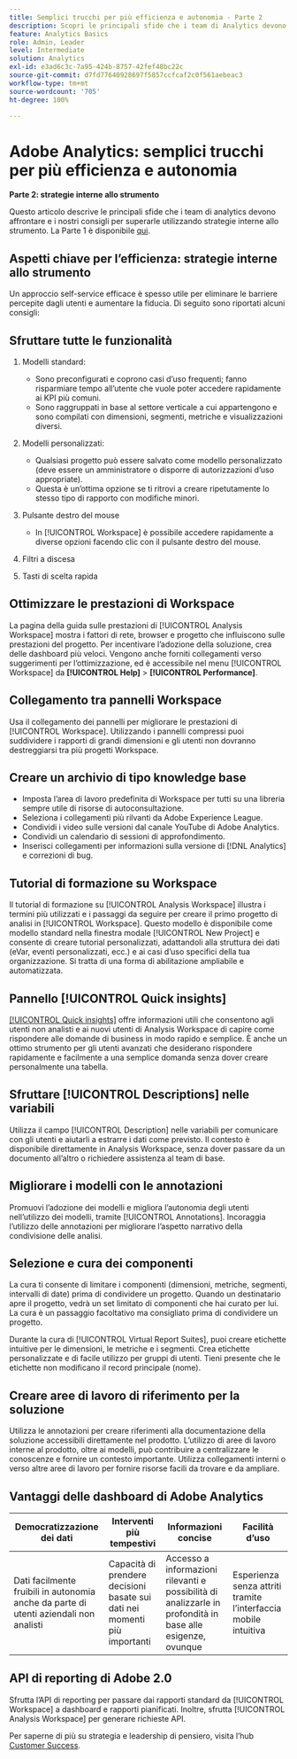 ```yaml
---
title: Semplici trucchi per più efficienza e autonomia - Parte 2
description: Scopri le principali sfide che i team di Analytics devono affrontare e i nostri consigli per superarle con strategie interne allo strumento.
feature: Analytics Basics
role: Admin, Leader
level: Intermediate
solution: Analytics
exl-id: e3ad6c3c-7a95-424b-8757-42fef48bc22c
source-git-commit: d7fd77640928697f5857ccfcaf2c0f561aebeac3
workflow-type: tm+mt
source-wordcount: '705'
ht-degree: 100%

---
```


# Adobe Analytics: semplici trucchi per più efficienza e autonomia

**Parte 2: strategie interne allo strumento**

Questo articolo descrive le principali sfide che i team di analytics devono affrontare e i nostri consigli per superarle utilizzando strategie interne allo strumento. La Parte 1 è disponibile [qui](/help/strategy/analytics-simple-hacks-for-efficiency-part-one.md).

## Aspetti chiave per l’efficienza: strategie interne allo strumento

Un approccio self-service efficace è spesso utile per eliminare le barriere percepite dagli utenti e aumentare la fiducia. Di seguito sono riportati alcuni consigli:

## Sfruttare tutte le funzionalità

1. Modelli standard:

   * Sono preconfigurati e coprono casi d’uso frequenti; fanno risparmiare tempo all’utente che vuole poter accedere rapidamente ai KPI più comuni.
   * Sono raggruppati in base al settore verticale a cui appartengono e sono compilati con dimensioni, segmenti, metriche e visualizzazioni diversi.

1. Modelli personalizzati:

   * Qualsiasi progetto può essere salvato come modello personalizzato (deve essere un amministratore o disporre di autorizzazioni d’uso appropriate).
   * Questa è un’ottima opzione se ti ritrovi a creare ripetutamente lo stesso tipo di rapporto con modifiche minori.

1. Pulsante destro del mouse

   * In [!UICONTROL Workspace] è possibile accedere rapidamente a diverse opzioni facendo clic con il pulsante destro del mouse.

1. Filtri a discesa

1. Tasti di scelta rapida

## Ottimizzare le prestazioni di Workspace

La pagina della guida sulle prestazioni di [!UICONTROL Analysis Workspace] mostra i fattori di rete, browser e progetto che influiscono sulle prestazioni del progetto. Per incentivare l’adozione della soluzione, crea delle dashboard più veloci. Vengono anche forniti collegamenti verso suggerimenti per l’ottimizzazione, ed è accessibile nel menu [!UICONTROL Workspace] da **[!UICONTROL Help]** > **[!UICONTROL Performance]**.

## Collegamento tra pannelli Workspace

Usa il collegamento dei pannelli per migliorare le prestazioni di [!UICONTROL Workspace]. Utilizzando i pannelli compressi puoi suddividere i rapporti di grandi dimensioni e gli utenti non dovranno destreggiarsi tra più progetti Workspace.

## Creare un archivio di tipo knowledge base

* Imposta l’area di lavoro predefinita di Workspace per tutti su una libreria sempre utile di risorse di autoconsultazione.
* Seleziona i collegamenti più rilvanti da Adobe Experience League.
* Condividi i video sulle versioni dal canale YouTube di Adobe Analytics.
* Condividi un calendario di sessioni di approfondimento.
* Inserisci collegamenti per informazioni sulla versione di [!DNL Analytics] e correzioni di bug.

## Tutorial di formazione su Workspace

Il tutorial di formazione su [!UICONTROL Analysis Workspace] illustra i termini più utilizzati e i passaggi da seguire per creare il primo progetto di analisi in [!UICONTROL Workspace]. Questo modello è disponibile come modello standard nella finestra modale [!UICONTROL New Project] e consente di creare tutorial personalizzati, adattandoli alla struttura dei dati (eVar, eventi personalizzati, ecc.) e ai casi d’uso specifici della tua organizzazione. Si tratta di una forma di abilitazione ampliabile e automatizzata.

## Pannello [!UICONTROL Quick insights]

[[!UICONTROL Quick insights]](https://experienceleague.adobe.com/docs/analytics/analyze/analysis-workspace/panels/quickinsight.html?lang=it) offre informazioni utili che consentono agli utenti non analisti e ai nuovi utenti di Analysis Workspace di capire come rispondere alle domande di business in modo rapido e semplice. È anche un ottimo strumento per gli utenti avanzati che desiderano rispondere rapidamente e facilmente a una semplice domanda senza dover creare personalmente una tabella.

## Sfruttare [!UICONTROL Descriptions] nelle variabili

Utilizza il campo [!UICONTROL Description] nelle variabili per comunicare con gli utenti e aiutarli a estrarre i dati come previsto. Il contesto è disponibile direttamente in Analysis Workspace, senza dover passare da un documento all’altro o richiedere assistenza al team di base.

## Migliorare i modelli con le annotazioni

Promuovi l’adozione dei modelli e migliora l’autonomia degli utenti nell’utilizzo dei modelli, tramite [!UICONTROL Annotations]. Incoraggia l’utilizzo delle annotazioni per migliorare l’aspetto narrativo della condivisione delle analisi.

## Selezione e cura dei componenti

La cura ti consente di limitare i componenti (dimensioni, metriche, segmenti, intervalli di date) prima di condividere un progetto. Quando un destinatario apre il progetto, vedrà un set limitato di componenti che hai curato per lui. La cura è un passaggio facoltativo ma consigliato prima di condividere un progetto.

Durante la cura di [!UICONTROL Virtual Report Suites], puoi creare etichette intuitive per le dimensioni, le metriche e i segmenti. Crea etichette personalizzate e di facile utilizzo per gruppi di utenti. Tieni presente che le etichette non modificano il record principale (nome).

## Creare aree di lavoro di riferimento per la soluzione

Utilizza le annotazioni per creare riferimenti alla documentazione della soluzione accessibili direttamente nel prodotto. L’utilizzo di aree di lavoro interne al prodotto, oltre ai modelli, può contribuire a centralizzare le conoscenze e fornire un contesto importante. Utilizza collegamenti interni o verso altre aree di lavoro per fornire risorse facili da trovare e da ampliare.

## Vantaggi delle dashboard di Adobe Analytics

| Democratizzazione dei dati | Interventi più tempestivi | Informazioni concise | Facilità d’uso |
| --- | --- | --- | --- |
| Dati facilmente fruibili in autonomia anche da parte di utenti aziendali non analisti | Capacità di prendere decisioni basate sui dati nei momenti più importanti | Accesso a informazioni rilevanti e possibilità di analizzarle in profondità in base alle esigenze, ovunque | Esperienza senza attriti tramite l’interfaccia mobile intuitiva |

## API di reporting di Adobe 2.0

Sfrutta l’API di reporting per passare dai rapporti standard da [!UICONTROL Workspace] a dashboard e rapporti pianificati. Inoltre, sfrutta [!UICONTROL Analysis Workspace] per generare richieste API.

Per saperne di più su strategia e leadership di pensiero, visita l’hub [Customer Success](https://experienceleague.adobe.com/docs/customer-success/customer-success/overview.html?lang=it).